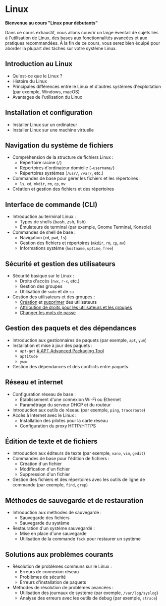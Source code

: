 # Linux
**Bienvenue au cours "Linux pour débutants"**

Dans ce cours exhaustif, nous allons couvrir un large éventail de sujets liés à l'utilisation de Linux, des bases aux fonctionnalités avancées et aux pratiques recommandées. À la fin de ce cours, vous serez bien équipé pour aborder la plupart des tâches sur votre système Linux.

## Introduction au Linux
- Qu'est-ce que le Linux ?
- Histoire du Linux
- Principales différences entre le Linux et d'autres systèmes d'exploitation (par exemple, Windows, macOS)
- Avantages de l'utilisation du Linux

## Installation et configuration
- Installer Linux sur un ordinateur
- Installer Linux sur une machine virtuelle

## Navigation du système de fichiers
- Compréhension de la structure de fichiers Linux :
  - Répertoire racine (`/`)
  - Répertoires d'ordinateur domicile (`~username/`)
  - Répertoires systèmes (`/usr/`, `/var/`, etc.)
- Commandes de base pour gérer les fichiers et les répertoires :
  - `ls`, `cd`, `mkdir`, `rm`, `cp`, `mv`
- Création et gestion des fichiers et des répertoires

## Interface de commande (CLI)
- Introduction au terminal Linux :
  - Types de shells (bash, zsh, fish)
  - Émulateurs de terminal (par exemple, Gnome Terminal, Konsole)
- Commandes de shell de base :
  - Navigation (`cd`, `pwd`, `ls`)
  - Gestion des fichiers et répertoires (`mkdir`, `rm`, `cp`, `mv`)
  - Informations système (`hostname`, `uptime`, `free`)

## Sécurité et gestion des utilisateurs
- Sécurité basique sur le Linux :
  - Droits d'accès (`rwx`, `r-x`, etc.)
  - Gestion des groupes
  - Utilisation de `sudo` et de `su`
- Gestion des utilisateurs et des groupes :
  - [Création](#Add-user) et [supprimer](#Delete-user) des utilisateurs
  - [Attribution de droits pour les utilisateurs et les groupes](#Edit-user)
  - [Changer les mots de passe](#Changer-les-mots-de-passes)

## Gestion des paquets et des dépendances
- Introduction aux gestionnaires de paquets (par exemple, `apt`, `yum`)
- Installation et mise à jour des paquets :
  - `apt-get` [# APT Advanced Packaging Tool](#APT-Advanced-Packaging-Tool)
  - `aptitude`
  - `yum`
- Gestion des dépendances et des conflicts entre paquets

## Réseau et internet
- Configuration réseau de base :
  - Établissement d'une connexion Wi-Fi ou Ethernet
  - Paramétrage du serveur DHCP et du routeur
- Introduction aux outils de réseau (par exemple, `ping`, `traceroute`)
- Accès à Internet avec le Linux :
  - Installation des pilotes pour la carte réseau
  - Configuration du proxy HTTP/HTTPS

## Édition de texte et de fichiers
- Introduction aux éditeurs de texte (par exemple, `nano`, `vim`, `gedit`)
- Commandes de base pour l'édition de fichiers :
  - Création d'un fichier
  - Modification d'un fichier
  - Suppression d'un fichier
- Gestion des fichiers et des répertoires avec les outils de ligne de commande (par exemple, `find`, `grep`)

## Méthodes de sauvegarde et de restauration
- Introduction aux méthodes de sauvegarde :
  - Sauvegarde des fichiers
  - Sauvegarde du système
- Restauration d'un système sauvegardé :
  - Mise en place d'une sauvegarde
  - Utilisation de la commande `fsck` pour restaurer un système

## Solutions aux problèmes courants
- Résolution de problèmes communs sur le Linux :
  - Erreurs de connexion réseau
  - Problèmes de sécurité
  - Erreurs d'installation de paquets
- Méthodes de résolution de problèmes avancées :
  - Utilisation des journaux de système (par exemple, `/var/log/syslog`)
  - Analyse des erreurs avec les outils de debug (par exemple, `strace`)
